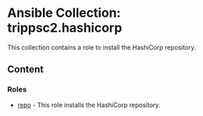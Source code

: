 # Ansible Collection: trippsc2.hashicorp
This collection contains a role to install the HashiCorp repository.

## Content

### Roles

- [repo](roles/repo/README.md) - This role installs the HashiCorp repository.
